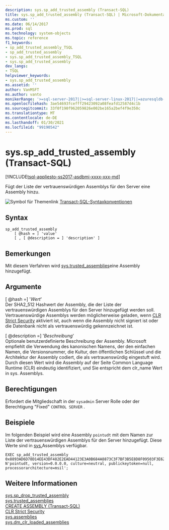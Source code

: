 ```yaml
---
description: sys.sp_add_trusted_assembly (Transact-SQL)
title: sys.sp_add_trusted_assembly (Transact-SQL) | Microsoft-Dokumentation
ms.custom: ''
ms.date: 06/14/2017
ms.prod: sql
ms.technology: system-objects
ms.topic: reference
f1_keywords:
- sp_add_trusted_assembly_TSQL
- sp_add_trusted_assembly
- sys.sp_add_trusted_assembly_TSQL
- sys.sp_add_trusted_assembly
dev_langs:
- TSQL
helpviewer_keywords:
- sys.sp_add_trusted_assembly
ms.assetid: ''
author: VanMSFT
ms.author: vanto
monikerRange: '>=sql-server-2017||>=sql-server-linux-2017||=azuresqldb-mi-current'
ms.openlocfilehash: 3ae54693fcefff29423092a08feafd12587d4c1b
ms.sourcegitcommit: 33f0f190f962059826e002be165a2bef4f9e350c
ms.translationtype: MT
ms.contentlocale: de-DE
ms.lasthandoff: 01/30/2021
ms.locfileid: "99190542"
---
```

# <a name="syssp_add_trusted_assembly-transact-sql"></a>sys.sp_add_trusted_assembly (Transact-SQL)  
[!INCLUDE[tsql-appliesto-ss2017-asdbmi-xxxx-xxx-md](../../includes/tsql-appliesto-ss2017-asdbmi-xxxx-xxx-md.md)]

Fügt der Liste der vertrauenswürdigen Assemblys für den Server eine Assembly hinzu.

 ![Symbol für Themenlink](../../database-engine/configure-windows/media/topic-link.gif "Symbol für Themenlink") [Transact-SQL-Syntaxkonventionen](../../t-sql/language-elements/transact-sql-syntax-conventions-transact-sql.md)  


## <a name="syntax"></a>Syntax
```  
sp_add_trusted_assembly 
    [ @hash = ] 'value'
    [ , [ @description = ] 'description' ]
```  

## <a name="remarks"></a>Bemerkungen  

Mit diesem Verfahren wird  [sys.trusted_assemblies](../../relational-databases/system-catalog-views/sys-trusted-assemblies-transact-sql.md)eine Assembly hinzugefügt.

## <a name="arguments"></a>Argumente

[ @hash =] '*Wert*'  
Der SHA2_512 Hashwert der Assembly, die der Liste der vertrauenswürdigen Assemblys für den Server hinzugefügt werden soll. Vertrauenswürdige Assemblys werden möglicherweise geladen, wenn [CLR Strict Security](../../database-engine/configure-windows/clr-strict-security.md) aktiviert ist, auch wenn die Assembly nicht signiert ist oder die Datenbank nicht als vertrauenswürdig gekennzeichnet ist.

[ @description =] '*Beschreibung*'  
Optionale benutzerdefinierte Beschreibung der Assembly. Microsoft empfiehlt die Verwendung des kanonischen Namens, der den einfachen Namen, die Versionsnummer, die Kultur, den öffentlichen Schlüssel und die Architektur der Assembly codiert, die als vertrauenswürdig eingestuft wird. Durch diesen Wert wird die Assembly auf der Seite Common Language Runtime (CLR) eindeutig identifiziert, und Sie entspricht dem clr_name Wert in sys. Assemblys. 

## <a name="permissions"></a>Berechtigungen

Erfordert die Mitgliedschaft in der `sysadmin` Server Rolle oder der Berechtigung "Fixed" `CONTROL SERVER` .

## <a name="examples"></a>Beispiele  

Im folgenden Beispiel wird eine Assembly `pointudt` mit dem Namen zur Liste der vertrauenswürdigen Assemblys für den Server hinzugefügt. Diese Werte sind in  [sys.](../../relational-databases/system-catalog-views/sys-assemblies-transact-sql.md)Assemblys verfügbar.     

```  
EXEC sp_add_trusted_assembly 0x8893AD6D78D14EE43DF482E2EAD44123E3A0B684A8873C3F7BF3B5E8D8F09503F3E62370CE742BBC96FE3394477214B84C7C1B0F7A04DCC788FA99C2C09DFCCC, 
N'pointudt, version=0.0.0.0, culture=neutral, publickeytoken=null, processorarchitecture=msil';
```  

## <a name="see-also"></a>Weitere Informationen  
  [sys.sp_drop_trusted_assembly](sys-sp-drop-trusted-assembly-transact-sql.md)  
  [sys.trusted_assemblies](../../relational-databases/system-catalog-views/sys-trusted-assemblies-transact-sql.md)  
  [CREATE ASSEMBLY &#40;Transact-SQL&#41;](../../t-sql/statements/create-assembly-transact-sql.md)  
  [CLR Strict Security](../../database-engine/configure-windows/clr-strict-security.md)  
  [sys.assemblies](../../relational-databases/system-catalog-views/sys-assemblies-transact-sql.md)  
  [sys.dm_clr_loaded_assemblies](../../relational-databases/system-dynamic-management-views/sys-dm-clr-loaded-assemblies-transact-sql.md)  

